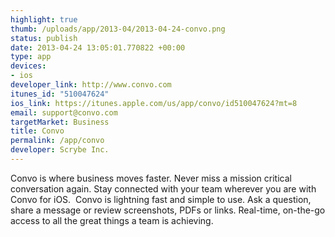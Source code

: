 ```yaml
--- 
highlight: true
thumb: /uploads/app/2013-04/2013-04-24-convo.png
status: publish
date: 2013-04-24 13:05:01.770822 +00:00
type: app
devices: 
- ios
developer_link: http://www.convo.com
itunes_id: "510047624"
ios_link: https://itunes.apple.com/us/app/convo/id510047624?mt=8
email: support@convo.com
targetMarket: Business
title: Convo
permalink: /app/convo
developer: Scrybe Inc.
---
```


Convo is where business moves faster. 
Never miss a mission critical conversation again. Stay connected with your team wherever you are with Convo for iOS. 
Convo is lightning fast and simple to use. Ask a question, share a message or review screenshots, PDFs or links. Real-time, on-the-go access to all the great things a team is achieving.
